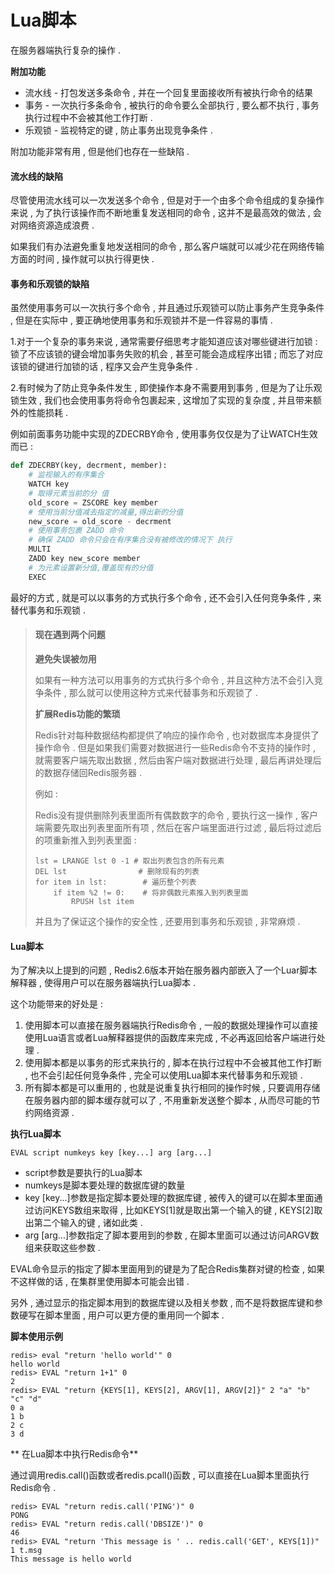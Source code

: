 # Lua脚本

在服务器端执行复杂的操作 .

**附加功能**

* 流水线 - 打包发送多条命令 , 并在一个回复里面接收所有被执行命令的结果
* 事务 - 一次执行多条命令 , 被执行的命令要么全部执行 , 要么都不执行 , 事务执行过程中不会被其他工作打断 . 
* 乐观锁 - 监视特定的键 , 防止事务出现竞争条件 . 

附加功能非常有用 , 但是他们也存在一些缺陷 .

#### 流水线的缺陷

尽管使用流水线可以一次发送多个命令 , 但是对于一个由多个命令组成的复杂操作来说 , 为了执行该操作而不断地重复发送相同的命令 , 这并不是最高效的做法 , 会对网络资源造成浪费 .

如果我们有办法避免重复地发送相同的命令 , 那么客户端就可以减少花在网络传输方面的时间 , 操作就可以执行得更快 .

#### 事务和乐观锁的缺陷

虽然使用事务可以一次执行多个命令 , 并且通过乐观锁可以防止事务产生竞争条件 , 但是在实际中 , 要正确地使用事务和乐观锁并不是一件容易的事情 .

1.对于一个复杂的事务来说 , 通常需要仔细思考才能知道应该对哪些键进行加锁 : 锁了不应该锁的键会增加事务失败的机会 , 甚至可能会造成程序出错 ; 而忘了对应该锁的键进行加锁的话 , 程序又会产生竞争条件 .

2.有时候为了防止竞争条件发生 , 即使操作本身不需要用到事务 , 但是为了让乐观锁生效 , 我们也会使用事务将命令包裹起来 , 这增加了实现的复杂度 , 并且带来额外的性能损耗 .

例如前面事务功能中实现的ZDECRBY命令 , 使用事务仅仅是为了让WATCH生效而已 :

```py
def ZDECRBY(key, decrment, member):
    # 监视输入的有序集合
    WATCH key
    # 取得元素当前的分 值
    old_score = ZSCORE key member
    # 使用当前分值减去指定的减量,得出新的分值 
    new_score = old_score - decrment
    # 使用事务包裹 ZADD 命令
    # 确保 ZADD 命令只会在有序集合没有被修改的情况下 执行
    MULTI
    ZADD key new_score member 
    # 为元素设置新分值,覆盖现有的分值 
    EXEC
```

最好的方式 , 就是可以以事务的方式执行多个命令 , 还不会引入任何竞争条件 , 来替代事务和乐观锁 .

> #### **现在遇到两个问题**
>
> **避免失误被勿用**
>
> 如果有一种方法可以用事务的方式执行多个命令 , 并且这种方法不会引入竞争条件 , 那么就可以使用这种方式来代替事务和乐观锁了 .
>
> **扩展Redis功能的繁琐**
>
> Redis针对每种数据结构都提供了响应的操作命令 , 也对数据库本身提供了操作命令 . 但是如果我们需要对数据进行一些Redis命令不支持的操作时 , 就需要客户端先取出数据 , 然后由客户端对数据进行处理 , 最后再讲处理后的数据存储回Redis服务器 .
>
> 例如 :
>
> Redis没有提供删除列表里面所有偶数数字的命令 , 要执行这一操作 , 客户端需要先取出列表里面所有项 , 然后在客户端里面进行过滤 , 最后将过滤后的项重新推入到列表里面 :
>
> ```
> lst = LRANGE lst 0 -1 # 取出列表包含的所有元素
> DEL lst                # 删除现有的列表
> for item in lst:        # 遍历整个列表
>     if item %2 != 0:    # 将非偶数元素推入到列表里面
>         RPUSH lst item
> ```
>
> 并且为了保证这个操作的安全性 , 还要用到事务和乐观锁 , 非常麻烦 .

#### Lua脚本

为了解决以上提到的问题 , Redis2.6版本开始在服务器内部嵌入了一个Luar脚本解释器 , 使得用户可以在服务器端执行Lua脚本 .

这个功能带来的好处是 :

1. 使用脚本可以直接在服务器端执行Redis命令 , 一般的数据处理操作可以直接使用Lua语言或者Lua解释器提供的函数库来完成 , 不必再返回给客户端进行处理 . 
2. 使用脚本都是以事务的形式来执行的 , 脚本在执行过程中不会被其他工作打断 , 也不会引起任何竞争条件 , 完全可以使用Lua脚本来代替事务和乐观锁 . 
3. 所有脚本都是可以重用的 , 也就是说重复执行相同的操作时候 , 只要调用存储在服务器内部的脚本缓存就可以了 , 不用重新发送整个脚本 , 从而尽可能的节约网络资源 . 

**执行Lua脚本**

```
EVAL script numkeys key [key...] arg [arg...]
```

* script参数是要执行的Lua脚本
* numkeys是脚本要处理的数据库键的数量
* key \[key...\]参数是指定脚本要处理的数据库键 , 被传入的键可以在脚本里面通过访问KEYS数组来取得 , 比如KEYS\[1\]就是取出第一个输入的键 , KEYS\[2\]取出第二个输入的键 , 诸如此类 . 
* arg \[arg...\]参数指定了脚本要用到的参数 , 在脚本里面可以通过访问ARGV数组来获取这些参数 . 

EVAL命令显示的指定了脚本里面用到的键是为了配合Redis集群对键的检查 , 如果不这样做的话 , 在集群里使用脚本可能会出错 .

另外 , 通过显示的指定脚本用到的数据库键以及相关参数 , 而不是将数据库键和参数硬写在脚本里面 , 用户可以更方便的重用同一个脚本 .

**脚本使用示例**

```
redis> eval "return 'hello world'" 0
hello world
redis> EVAL "return 1+1" 0
2
redis> EVAL "return {KEYS[1], KEYS[2], ARGV[1], ARGV[2]}" 2 "a" "b" "c" "d"
0 a
1 b
2 c
3 d
```

** 在Lua脚本中执行Redis命令**

通过调用redis.call\(\)函数或者redis.pcall\(\)函数 , 可以直接在Lua脚本里面执行Redis命令 . 

```
redis> EVAL "return redis.call('PING')" 0
PONG
redis> EVAL "return redis.call('DBSIZE')" 0
46
redis> EVAL "return 'This message is ' .. redis.call('GET', KEYS[1])" 1 t.msg
This message is hello world
```



